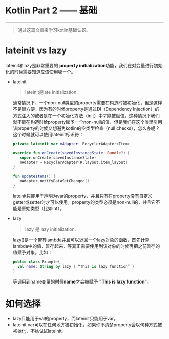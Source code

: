 # Kotlin Part 2 —— 基础


---

> 通过这篇文章来学习kotlin基础认识。

# lateinit vs lazy

lateinit和lazy是非常重要的 **property initialization**功能，我们在对变量进行初始化的时候需要知道应该使用哪一个。

 - lateinit
   > lateinit是late initialization.

   通常情况下，一个non-null类型的property需要在构造时被初始化，但是这样不是很方便，因为有的时候property是通过DI（Dependency Injection）的方式注入的或者是在一个初始化方法（init）中才能被赋值，这种情况下我们就不能在构造时给property赋予一个non-null的值，但是我们在这个类里引用该property的时候又想避免kotlin的空类型检查（null checks），怎么办呢？这个时候就可以使用lateinit标识符：

   ```kotlin
   private lateinit var mAdapter: RecyclerAdapter<Item>

   override fun onCreate(savedInstanceState: Bundle?) {
      super.onCreate(savedInstanceState)
      mAdapter = RecyclerAdapter(R.layout.item_layout)
   }

   fun updateItems() {
      mAdapter.notifyDataSetChanged()
   }
   ```

   lateinit只能用于声明为var的property，并且只有在property没有自定义getter或setter时才可以使用。property的类型必须是non-null的，并且它不能是原始类型（比如Int）。

 - lazy
   > lazy 是 lazy initialization.

   lazy()是一个带有lambda并且可以返回一个lazy对象的函数，首先计算lambda中的值，暂存起来，等真正需要使用到该对象的时候再把之前暂存的值赋予对象。比如：
   
   ```kotlin
   public class Example{
     val name: String by lazy { “This is lazy function” }
   }
   ```
   等调用到name变量的时候**name**才会被赋予 **"This is lazy function"**。

# 如何选择

 - lazy只能用于val的property，而lateinit只能用于var。
 - lateinit var可以在任何地方被初始化，如果你不清楚property会以何种方式被初始化，不妨试试lateinit。
